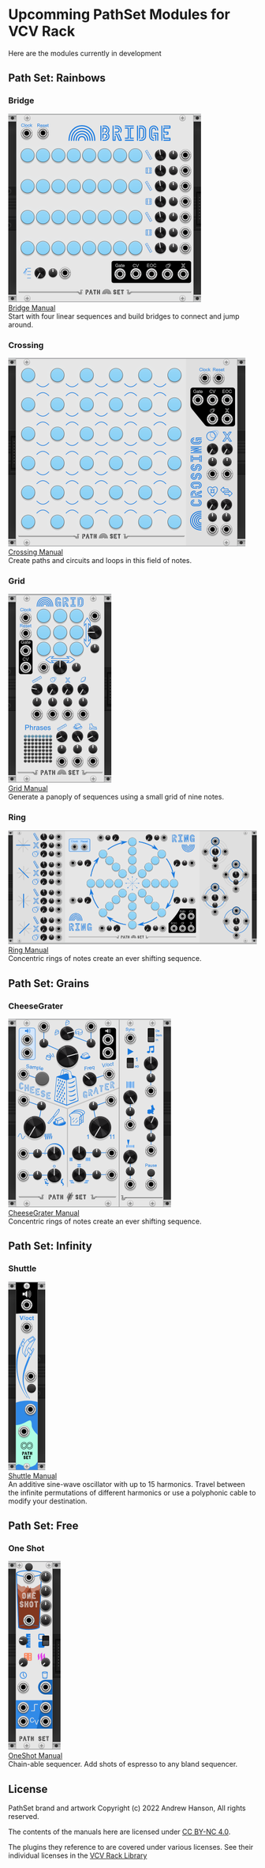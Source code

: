 
# Upcomming PathSet Modules for VCV Rack

Here are the modules currently in development

## Path Set: Rainbows 

### Bridge
<a href="modules/Bridge.md">![Image of Bridge module](images/Bridge.png)</a><br/>
[Bridge Manual](modules/Bridge.md)<br/>
Start with four linear sequences and build bridges to connect and jump around.

### Crossing
<a href="modules/Crossing.md">![Image of Crossing module](images/Crossing.png)</a><br/>
[Crossing Manual](modules/Crossing.md)<br/>
Create paths and circuits and loops in this field of notes.

### Grid
<a href="modules/Grid.md">![Image of Grid module](images/Grid.png)</a><br/>
[Grid Manual](modules/Grid.md)<br/>
Generate a panoply of sequences using a small grid of nine notes.

### Ring
<a href="modules/Ring.md">![Image of Ring module](images/Ring.png)</a><br/>
[Ring Manual](modules/Ring.md)<br/>
Concentric rings of notes create an ever shifting sequence.

## Path Set: Grains

### CheeseGrater
<a href="modules/CheeseGrater_Update.md">![Image of CheeseGrater module](images/CheeseGrater_Update.png)</a><br/>
[CheeseGrater Manual](modules/CheeseGrater_Update.md)<br/>
Concentric rings of notes create an ever shifting sequence.

## Path Set: Infinity

### Shuttle
<a href="modules/Shuttle.md">![Image of Shuttle module](images/Shuttle.png)</a><br/>
[Shuttle Manual](modules/Shuttle.md)<br/>
An additive sine-wave oscillator with up to 15 harmonics. Travel between the infinite permutations of different harmonics or use a polyphonic cable to modify your destination.

## Path Set: Free

### One Shot 
<a href="modules/OneShot.md">![Image of OneShot module](images/OneShot.png)</a><br/>
[OneShot Manual](modules/OneShot.md)<br/>
Chain-able sequencer. Add shots of espresso to any bland sequencer.

## License
PathSet brand and artwork Copyright (c) 2022 Andrew Hanson, All rights reserved.

The contents of the manuals here are licensed under [CC BY-NC 4.0](https://creativecommons.org/licenses/by-nc/4.0/).

The plugins they reference to are covered under various licenses. See their individual licenses in the [VCV Rack Library](https://library.vcvrack.com/?brand=Path%20Set)
